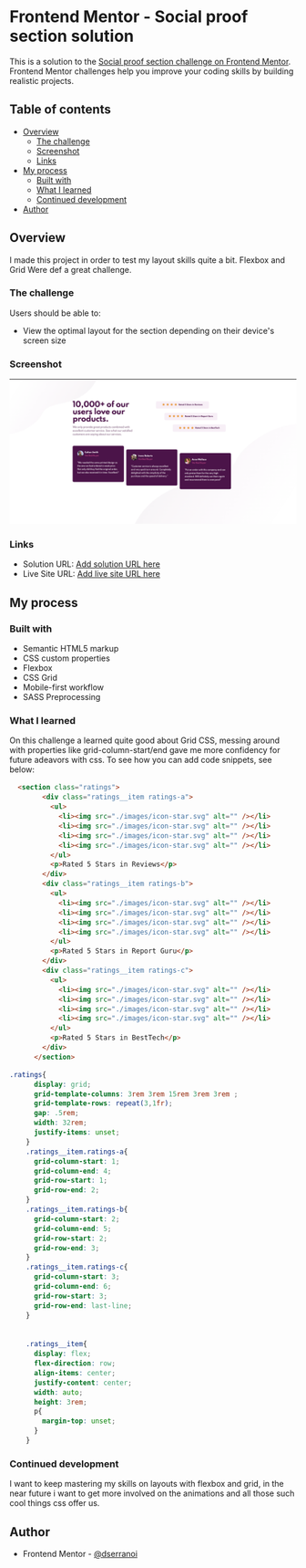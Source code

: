 # Frontend Mentor - Social proof section solution

This is a solution to the [Social proof section challenge on Frontend Mentor](https://www.frontendmentor.io/challenges/social-proof-section-6e0qTv_bA). Frontend Mentor challenges help you improve your coding skills by building realistic projects. 

## Table of contents

- [Overview](#overview)
  - [The challenge](#the-challenge)
  - [Screenshot](#screenshot)
  - [Links](#links)
- [My process](#my-process)
  - [Built with](#built-with)
  - [What I learned](#what-i-learned)
  - [Continued development](#continued-development)  
- [Author](#author)




## Overview
I made this project in order to test my layout skills quite a bit. Flexbox and Grid Were def a great challenge.
### The challenge

Users should be able to:

- View the optimal layout for the section depending on their device's screen size

### Screenshot

![](./images/screenshot.png)

### Links

- Solution URL: [Add solution URL here](https://your-solution-url.com)
- Live Site URL: [Add live site URL here](https://your-live-site-url.com)

## My process

### Built with

- Semantic HTML5 markup
- CSS custom properties
- Flexbox
- CSS Grid
- Mobile-first workflow
- SASS Preprocessing



### What I learned
On this challenge a learned quite good about Grid CSS, messing around with properties like grid-column-start/end gave me more confidency for future adeavors with css.
To see how you can add code snippets, see below:

```html
  <section class="ratings">
        <div class="ratings__item ratings-a">
          <ul>
            <li><img src="./images/icon-star.svg" alt="" /></li>
            <li><img src="./images/icon-star.svg" alt="" /></li>
            <li><img src="./images/icon-star.svg" alt="" /></li>
            <li><img src="./images/icon-star.svg" alt="" /></li>
          </ul>
          <p>Rated 5 Stars in Reviews</p>
        </div>
        <div class="ratings__item ratings-b">
          <ul>
            <li><img src="./images/icon-star.svg" alt="" /></li>
            <li><img src="./images/icon-star.svg" alt="" /></li>
            <li><img src="./images/icon-star.svg" alt="" /></li>
            <li><img src="./images/icon-star.svg" alt="" /></li>
          </ul>
          <p>Rated 5 Stars in Report Guru</p>
        </div>
        <div class="ratings__item ratings-c">
          <ul>
            <li><img src="./images/icon-star.svg" alt="" /></li>
            <li><img src="./images/icon-star.svg" alt="" /></li>
            <li><img src="./images/icon-star.svg" alt="" /></li>
            <li><img src="./images/icon-star.svg" alt="" /></li>
          </ul>
          <p>Rated 5 Stars in BestTech</p>
        </div>
      </section>
```
```css
.ratings{
      display: grid;
      grid-template-columns: 3rem 3rem 15rem 3rem 3rem ;
      grid-template-rows: repeat(3,1fr);
      gap: .5rem;
      width: 32rem;
      justify-items: unset;
    }
    .ratings__item.ratings-a{
      grid-column-start: 1;
      grid-column-end: 4;
      grid-row-start: 1;
      grid-row-end: 2;
    }
    .ratings__item.ratings-b{
      grid-column-start: 2;
      grid-column-end: 5;
      grid-row-start: 2;
      grid-row-end: 3;
    }
    .ratings__item.ratings-c{
      grid-column-start: 3;
      grid-column-end: 6;
      grid-row-start: 3;
      grid-row-end: last-line;
    }


    .ratings__item{
      display: flex;
      flex-direction: row;
      align-items: center;
      justify-content: center;
      width: auto;
      height: 3rem;
      p{
        margin-top: unset;
      }
    }
```

### Continued development

I want to keep mastering my skills on layouts with flexbox and grid, in the near future i want to get more involved on the animations and all those such cool things css offer us. 

## Author

- Frontend Mentor - [@dserranoi](https://www.frontendmentor.io/profile/dserranoi)